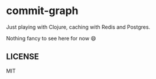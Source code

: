 # commit-graph

Just playing with Clojure, caching with Redis and Postgres.

Nothing fancy to see here for now :smile:

## LICENSE

MIT
